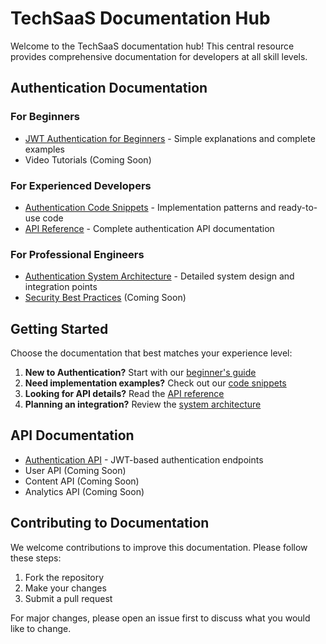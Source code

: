 # TechSaaS Documentation Hub

Welcome to the TechSaaS documentation hub! This central resource provides comprehensive documentation for developers at all skill levels.

## Authentication Documentation

### For Beginners
- [JWT Authentication for Beginners](guides/auth-beginners-guide.md) - Simple explanations and complete examples
- Video Tutorials (Coming Soon)

### For Experienced Developers
- [Authentication Code Snippets](guides/auth-code-snippets.md) - Implementation patterns and ready-to-use code
- [API Reference](api/authentication.md) - Complete authentication API documentation

### For Professional Engineers
- [Authentication System Architecture](architecture/auth-system-architecture.md) - Detailed system design and integration points
- [Security Best Practices](architecture/security-best-practices.md) (Coming Soon)

## Getting Started

Choose the documentation that best matches your experience level:

1. **New to Authentication?** Start with our [beginner's guide](guides/auth-beginners-guide.md)
2. **Need implementation examples?** Check out our [code snippets](guides/auth-code-snippets.md)
3. **Looking for API details?** Read the [API reference](api/authentication.md)
4. **Planning an integration?** Review the [system architecture](architecture/auth-system-architecture.md)

## API Documentation

- [Authentication API](api/authentication.md) - JWT-based authentication endpoints
- User API (Coming Soon)
- Content API (Coming Soon)
- Analytics API (Coming Soon)

## Contributing to Documentation

We welcome contributions to improve this documentation. Please follow these steps:

1. Fork the repository
2. Make your changes
3. Submit a pull request

For major changes, please open an issue first to discuss what you would like to change.
